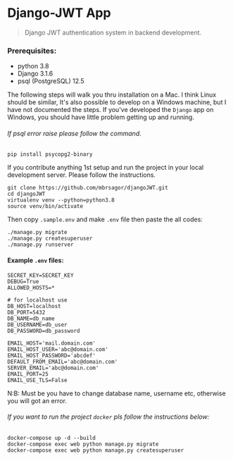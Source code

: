 # Django-JWT App
> Django JWT authentication system in backend development.

### Prerequisites:
- python 3.8
- Django 3.1.6
- psql (PostgreSQL) 12.5

The following steps will walk you thru installation on a Mac. I think Linux should be similar, It's also possible to develop on a Windows machine, but I have not documented the steps. If you've developed the `Django` app on Windows, you should have little problem getting up and running.

###### If psql error raise please follow the command.
```base 
pip install psycopg2-binary
```

If you contribute anything 1st setup and run the project in your local development server. Please follow the instructions.
```base
git clone https://github.com/mbrsagor/djangoJWT.git
cd djangoJWT
virtualenv venv --python=python3.8
source venv/bin/activate
```

Then copy `.sample.env` and make `.env` file then paste the all codes:

```base
./manage.py migrate
./manage.py createsuperuser
./manage.py runserver
```

#### Example `.env` files:

```.env
SECRET_KEY=SECRET_KEY
DEBUG=True
ALLOWED_HOSTS=*

# for localhost use
DB_HOST=localhost
DB_PORT=5432
DB_NAME=db_name
DB_USERNAME=db_user
DB_PASSWORD=db_password

EMAIL_HOST='mail.domain.com'
EMAIL_HOST_USER='abc@domain.com'
EMAIL_HOST_PASSWORD='abcdef'
DEFAULT_FROM_EMAIL='abc@domain.com'
SERVER_EMAIL='abc@domain.com'
EMAIL_PORT=25
EMAIL_USE_TLS=False
```
N:B: Must be you have to change database name, username etc, otherwise you will got an error.

###### If you want to run the project `docker` pls follow the instructions below:

```based
docker-compose up -d --build
docker-compose exec web python manage.py migrate
docker-compose exec web python manage.py createsuperuser
```
